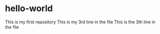 # hello-world
This is my first repository
This is my 3rd line in the file
This is the 3th line in the file
